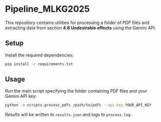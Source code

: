 # Pipeline_MLKG2025

This repository contains utilities for processing a folder of PDF files and extracting data from section **4.8 Undesirable effects** using the Gemini API.

## Setup

Install the required dependencies:

```bash
pip install -r requirements.txt
```

## Usage

Run the main script specifying the folder containing PDF files and your Gemini API key:

```bash
python -m scripts.process_pdfs /path/to/pdfs --api-key YOUR_API_KEY
```

Results will be written to `results.json` and logs to `process.log`.


